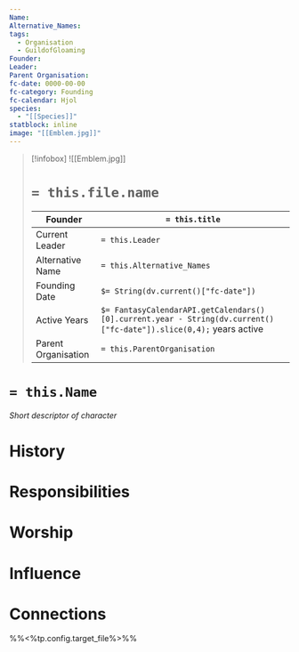 ```yaml
---
Name: 
Alternative_Names: 
tags:
  - Organisation
  - GuildofGloaming
Founder: 
Leader: 
Parent Organisation: 
fc-date: 0000-00-00
fc-category: Founding
fc-calendar: Hjol
species:
  - "[[Species]]"
statblock: inline
image: "[[Emblem.jpg]]"
---
```

> [!infobox]
> ![[Emblem.jpg]]
> # `= this.file.name`
> | Founder | `= this.title` |
> | ---- | ---- |
> | Current Leader | `= this.Leader`|
> | Alternative Name | `= this.Alternative_Names`|
> | Founding Date | `$= String(dv.current()["fc-date"])`|
> | Active Years | `$= FantasyCalendarAPI.getCalendars()[0].current.year - String(dv.current()["fc-date"]).slice(0,4);` years active|
> | Parent Organisation | `= this.ParentOrganisation`|
# `= this.Name`
*Short descriptor of character*
# History
# Responsibilities 
# Worship
# Influence
# Connections

%%<%tp.config.target_file%>%%